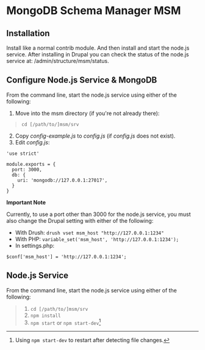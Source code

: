 # MongoDB Schema Manager MSM

## Installation

Install like a normal contrib module. And then install and start the node.js service. After installing in Drupal you can check the status of the node.js service at: /admin/structure/msm/status.

## Configure Node.js Service & MongoDB

From the command line, start the node.js service using either of the following:

1. Move into the msm directory (if you're not already there):
> `cd [/path/to/]msm/srv`

2. Copy _config-example.js_ to _config.js_ (if _config.js_ does not exist).
3. Edit _config.js_:

```
'use strict'

module.exports = {
  port: 3000,
  db: {
    uri: 'mongodb://127.0.0.1:27017',
  }
}
```
**Important Note**

Currently, to use a port other than 3000 for the node.js service, you must also change the Drupal setting with either of the following:

* With Drush: `drush vset msm_host "http://127.0.0.1:1234"`
* With PHP: `variable_set('msm_host', 'http://127.0.0.1:1234');`
* In settings.php:

```
$conf['msm_host'] = 'http://127.0.0.1:1234';
```

## Node.js Service

From the command line, start the node.js service using either of the following:

> 1. `cd [/path/to/]msm/srv`
> 2. `npm install`
> 3. `npm start` or `npm start-dev`[^startdev]

[^startdev]: Using `npm start-dev` to restart after detecting file changes.

